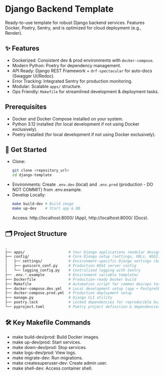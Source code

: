 # **Django Backend Template**

Ready-to-use template for robust Django backend services.
Features Docker, Poetry, Sentry, and is optimized for cloud deployment (e.g., Render).

## **✨ Features**

- Dockerized: Consistent dev & prod environments with `docker-compose`.
- Modern Python: Poetry for dependency management.
- API Ready: Django REST Framework + `drf-spectacular` for auto-docs (Swagger UI/Redoc).
- Error Tracking: Integrated Sentry for production monitoring.
- Modular: Scalable `apps/` structure.
- Ops Friendly: `Makefile` for streamlined development & deployment tasks.


## **Prerequisites**

* Docker and Docker Compose installed on your system.
* Python 3.12 installed (for local development if not using Docker exclusively).
* Poetry installed (for local development if not using Docker exclusively).

## **🚀 Get Started**
- Clone:
    ```bash
    git clone <repository_url>
    cd django-template
    ```
- Environments: Create `.env.dev` (local) and `.env.prod` (production - DO NOT COMMIT) from .env.example.
- Develop Locally:
    ```bash
    make build-dev # Build image
    make up-dev    # Start app & DB
    ```
    Access: http://localhost:8000/ (App), http://localhost:8000/ (Docs).

## **🗂️ Project Structure**
```bash
.
├── apps/                    # Your Django applications (modular design)
├── config/                  # Core Django setup (settings, URLs, WSGI, ASGI, Gunicorn, Logging)
│   ├── settings/            # Environment-specific Django settings (base, dev, prod)
│   ├── gunicorn_conf.py     # Production WSGI server config
│   └── logging_config.py    # Centralized logging with Sentry
├── .env.*.example           # Environment variable templates
├── Dockerfile               # Production-ready Docker build
├── Makefile                 # Automation script for common dev/ops tasks
├── docker-compose.dev.yml   # Local development setup (app + PostgreSQL)
├── docker-compose.prod.yml  # Production deployment setup
├── manage.py                # Django CLI utility
├── poetry.lock              # Locked dependencies for reproducible builds
└── pyproject.toml           # Poetry project definition & dependencies
```

## **🛠️ Key Makefile Commands**

- make build-dev/prod: Build Docker images.
- make up-dev/prod: Start services.
- make down-dev/prod: Stop services.
- make logs-dev/prod: View logs.
- make migrate-dev: Run migrations.
- make createsuperuser-dev: Create admin user.
- make shell-dev: Access container shell.
